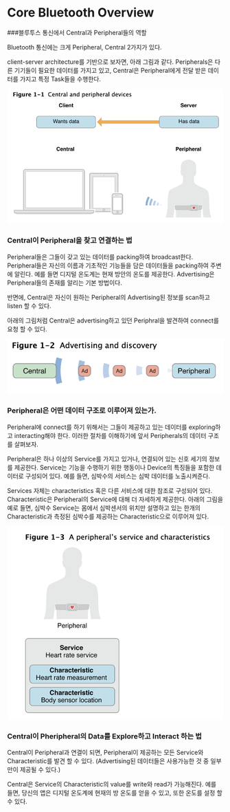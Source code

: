# Core Bluetooth Overview

###블루투스 통신에서 Central과 Peripheral들의 역할

Bluetooth 통신에는 크게 Peripheral, Central 2가지가 있다. 

client-server architecture를 기반으로 보자면, 아래 그림과 같다. Peripherals은 다른 기기들이 필요한 데이터를 가지고 있고, Central은 Peripheral에게 전달 받은 데이터를 가지고 특정 Task들을 수행한다. 

<img src="./img/1-1.png">

### Central이 Peripheral을 찾고 연결하는 법

Peripheral들은 그들이 갖고 있는 데이터를 packing하여 broadcast한다. Peripheral들은 자신의 이름과 기초적인 기능들을 담은 데이터들을 packing하여 주변에 알린다. 예를 들면 디지털 온도계는 현재 방안의 온도를 제공한다. Advertising은 Peripheral들의 존재를 알리는 기본 방법이다. 

반면에, Central은 자신이 원하는 Peripheral의 Advertising된 정보를 scan하고 listen 할 수 있다. 

아래의 그림처럼 Central은 advertising하고 있던 Periphral을 발견하여 connect를 요청 할 수 있다.

<img src ="./img/1-2.png">

### Peripheral은 어떤 데이터 구조로 이루어져 있는가.

Peripheral에 connect를 하기 위해서는 그들이 제공하고 있는 데이터를 exploring하고 interacting해야 한다. 이러한 절차를 이해하기에 앞서 Peripherals의 데이터 구조를 살펴보자. 

Peripheral은 하나 이상의 Service를 가지고 있거나, 연결되어 있는 신호 세기의 정보를 제공한다. Service는 기능을 수행하기 위한 행동이나 Device의 특징들을 포함한 데이터로 구성되어 있다. 예를 들면, 심박수의 서비스는 심박 데이터를 노출시켜준다. 

Services 자체는 characteristics 혹은 다른 서비스에 대한 참조로 구성되어 있다. Characteristic은 Peripheral의 Service에 대해 더 자세하게 제공한다. 아래의 그림을 예로 들면, 심박수 Service는 몸에서 심박센서의 위치만 설명하고 있는 한개의 Characteristic과 측정된 심박수를 제공하는 Characteristic으로 이루어져 있다. 

<img src= "./img/1-3.png">

### Central이 Pheripheral의 Data를 Explore하고 Interact 하는 법

Central이 Peripheral과 연결이 되면, Peripheral이 제공하는 모든 Service와 Characteristic를 발견 할 수 있다. (Advertising된 데이터들은 사용가능한 것 중 일부만이 제공될 수 있다.) 

Central은 Service의 Characteristic의 value를 write와 read가 가능해진다. 예를 들면, 당신의 앱은 디지털 온도계에 현재의 방 온도를 얻을 수 있고, 또한 온도를 설정 할 수 있다. 